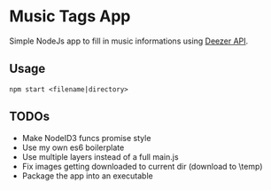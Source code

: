 # Music Tags App

Simple NodeJs app to fill in music informations using [Deezer API](https://developers.deezer.com/).

## Usage

```
npm start <filename|directory>
```

## TODOs

* Make NodeID3 funcs promise style
* Use my own es6 boilerplate
* Use multiple layers instead of a full main.js
* Fix images getting downloaded to current dir (download to \temp)
* Package the app into an executable